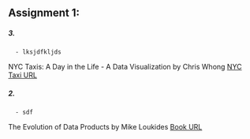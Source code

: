 
## **Assignment 1:**

##### **3.** 
      - lksjdfkljds

NYC Taxis: A Day in the Life - A Data Visualization by Chris Whong
[NYC Taxi URL](https://chriswhong.github.io/nyctaxi/)
      
##### **2.** 
      - sdf

The Evolution of Data Products by Mike Loukides
[Book URL](https://www.oreilly.com/radar/evolution-of-data-products/)


